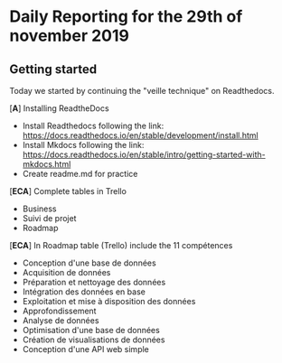 # Daily Reporting for the 29th of november 2019

## Getting started

Today we started by continuing the "veille technique" on Readthedocs.

[**A**] Installing ReadtheDocs

* Install Readthedocs following the link: https://docs.readthedocs.io/en/stable/development/install.html
* Install Mkdocs following the link: https://docs.readthedocs.io/en/stable/intro/getting-started-with-mkdocs.html
* Create readme.md for practice

[**ECA**] Complete tables in Trello
 * Business
 * Suivi de projet
 * Roadmap

[**ECA**] In Roadmap table (Trello) include the 11 compétences

* Conception d'une base de données
* Acquisition de données
* Préparation et nettoyage des données
* Intégration des données en base
* Exploitation et mise à disposition des données
* Approfondissement
* Analyse de données
* Optimisation d'une base de données
* Création de visualisations de données
* Conception d'une API web simple